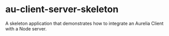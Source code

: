 # au-client-server-skeleton
A skeleton application that demonstrates how to integrate an Aurelia Client with a Node server.

